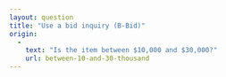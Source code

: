 ```yaml
---
layout: question
title: "Use a bid inquiry (B-Bid)"
origin:
  -
    text: "Is the item between $10,000 and $30,000?"
    url: between-10-and-30-thousand
---
```

